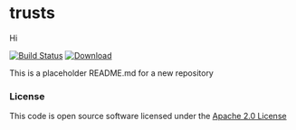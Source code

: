 # trusts

Hi

[![Build Status](https://travis-ci.org/hmrc/trusts.svg)](https://travis-ci.org/hmrc/trusts) [ ![Download](https://api.bintray.com/packages/hmrc/releases/trusts/images/download.svg) ](https://bintray.com/hmrc/releases/trusts/_latestVersion)

This is a placeholder README.md for a new repository

### License

This code is open source software licensed under the [Apache 2.0 License]("http://www.apache.org/licenses/LICENSE-2.0.html")
